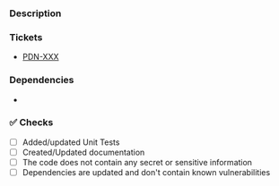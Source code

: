 ### Description


### Tickets

- [PDN-XXX](https://receeve.atlassian.net/browse/PDN-XXX)

### Dependencies

-   

### ✅ Checks

<!-- Make sure your pr passes the CI checks and do check the following fields as needed - -->
- [ ] Added/updated Unit Tests
- [ ] Created/Updated documentation
- [ ] The code does not contain any secret or sensitive information
- [ ] Dependencies are updated and don't contain known vulnerabilities
